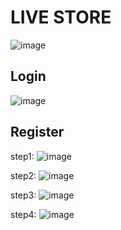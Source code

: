 # LIVE STORE
![image](https://github.com/Makwana-Bharat/TERMWORK/assets/126388812/a25f47bc-5fee-4f1c-a5ba-6841dd207696)

## Login
![image](https://github.com/Makwana-Bharat/TERMWORK/assets/126388812/fdb2f533-b573-4bee-b08f-ba822d485d2a)

## Register
step1:
![image](https://github.com/Makwana-Bharat/TERMWORK/assets/126388812/077e01f8-d20c-40c4-88a9-5280c7dfb3f8)

step2:
![image](https://github.com/Makwana-Bharat/TERMWORK/assets/126388812/06e64a40-3e76-4ebf-b3cd-5c4d0cc9c95d)

step3:
![image](https://github.com/Makwana-Bharat/TERMWORK/assets/126388812/55a6a15a-ba8e-4542-b5b3-41975e485780)

step4:
![image](https://github.com/Makwana-Bharat/TERMWORK/assets/126388812/6d89b28c-1c95-48b8-961b-c59212406139)

